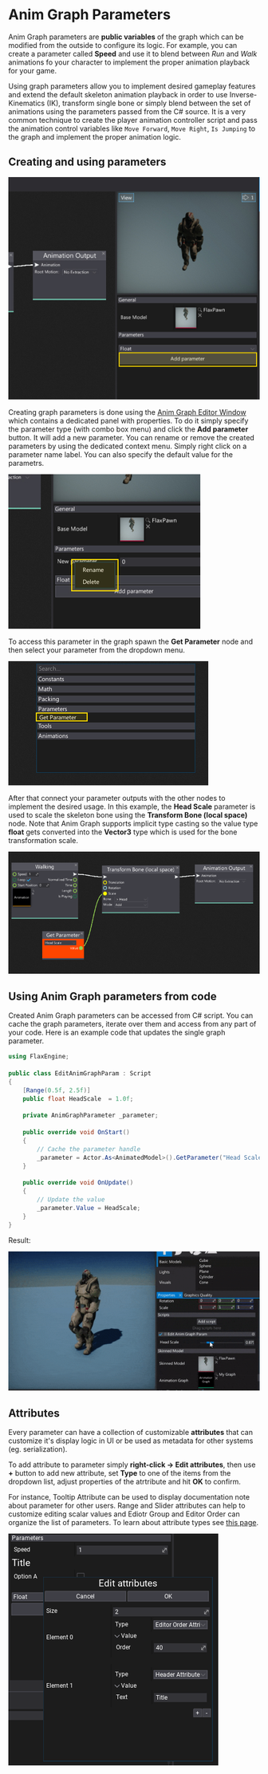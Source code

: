 # Anim Graph Parameters

Anim Graph parameters are **public variables** of the graph which can be modified from the outside to configure its logic.
For example, you can create a parameter called **Speed** and use it to blend between *Run* and *Walk* animations fo your character to implement the proper animation playback for your game.

Using graph parameters allow you to implement desired gameplay features and extend the default skeleton animation playback in order to use Inverse-Kinematics (IK), transform single bone or simply blend between the set of animations using the parameters passed from the C# source. It is a very common technique to create the player animation controller script and pass the animation control variables like `Move Forward`, `Move Right`, `Is Jumping` to the graph and implement the proper animation logic.

## Creating and using parameters

![Anim Graph Edit Param](../tutorials/media/add-param-button.jpg)

Creating graph parameters is done using the [Anim Graph Editor Window](interface.md) which contains a dedicated panel with properties.
To do it simply specify the parameter type (with combo box menu) and click the **Add parameter** button. It will add a new parameter. You can rename or remove the created parameters by using the dedicated context menu. Simply right click on a parameter name label. You can also specify the default value for the parametrs.

![Anim Graph Edit Param](../tutorials/media/anim-param-edit.jpg)

To access this parameter in the graph spawn the **Get Parameter** node and then select your parameter from the dropdown menu.

![Anim Graph Get Param](../tutorials/media/get-param-node-add.jpg)

After that connect your parameter outputs with the other nodes to implement the desired usage. In this example, the **Head Scale** parameter is used to scale the skeleton bone using the **Transform Bone (local space)** node. Note that Anim Graph supports implicit type casting so the value type **float** gets converted into the **Vector3** type which is used for the bone transformation scale.

![Anim Graph Get Param](../tutorials/media/get-param-node-use.png)

## Using Anim Graph parameters from code

Created Anim Graph parameters can be accessed from C# script. You can cache the graph parameters, iterate over them and access from any part of your code. Here is an example code that updates the single graph parameter.

```cs
using FlaxEngine;

public class EditAnimGraphParam : Script
{
	[Range(0.5f, 2.5f)]
	public float HeadScale  = 1.0f;

	private AnimGraphParameter _parameter;

	public override void OnStart()
	{
		// Cache the parameter handle
		_parameter = Actor.As<AnimatedModel>().GetParameter("Head Scale");
	}

	public override void OnUpdate()
	{
		// Update the value
		_parameter.Value = HeadScale;
	}
}
```

Result:

![Anim Graph Param Edit](../tutorials/media/edit-anim-graph-param-code.gif)

## Attributes

Every parameter can have a collection of customizable **attributes** that can customize it's display logic in UI or be used as metadata for other systems (eg. serialization).

To add attribute to parameter simply **right-click -> Edit attributes**, then use **+** button to add new attribute, set **Type** to one of the items from the dropdown list, adjust properties of the atrtribute and hit **OK** to confirm.

For instance, Tooltip Attribute can be used to display documentation note about parameter for other users. Range and Slider attributes can help to customize editing scalar values and Ediotr Group and Editor Order can organize the list of parameters. To learn about attribute types see [this page](../../scripting/attributes.md).

![Parameter Attributes](media/parameter-attribute.png)
